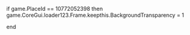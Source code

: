 if game.PlaceId == 10772052398 then
    game.CoreGui.loader123.Frame.keepthis.BackgroundTransparency = 1

end
